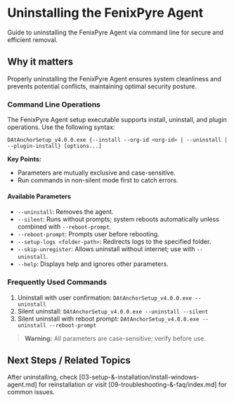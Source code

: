# Uninstalling the FenixPyre Agent

Guide to uninstalling the FenixPyre Agent via command line for secure and efficient removal.


## Why it matters
Properly uninstalling the FenixPyre Agent ensures system cleanliness and prevents potential conflicts, maintaining optimal security posture.

### Command Line Operations
The FenixPyre Agent setup executable supports install, uninstall, and plugin operations. Use the following syntax:

```
DAtAnchorSetup_v4.0.0.exe {--install --org-id <org-id> | --uninstall | --plugin-install} [options...]
```

**Key Points:**
- Parameters are mutually exclusive and case-sensitive.
- Run commands in non-silent mode first to catch errors.

#### Available Parameters
- `--uninstall`: Removes the agent.
- `--silent`: Runs without prompts; system reboots automatically unless combined with `--reboot-prompt`.
- `--reboot-prompt`: Prompts user before rebooting.
- `--setup-logs <folder-path>`: Redirects logs to the specified folder.
- `--skip-unregister`: Allows uninstall without internet; use with `--uninstall`.
- `--help`: Displays help and ignores other parameters.

### Frequently Used Commands
1. Uninstall with user confirmation: `DAtAnchorSetup_v4.0.0.exe --uninstall`
2. Silent uninstall: `DAtAnchorSetup_v4.0.0.exe --uninstall --silent`
3. Silent uninstall with reboot prompt: `DAtAnchorSetup_v4.0.0.exe --uninstall --reboot-prompt`

> **Warning:** All parameters are case-sensitive; verify before use.

## Next Steps / Related Topics
After uninstalling, check [03-setup-&-installation/install-windows-agent.md] for reinstallation or visit [09-troubleshooting-&-faq/index.md] for common issues.
